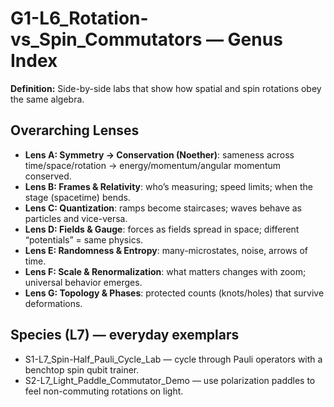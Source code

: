# G1-L6_Rotation-vs_Spin_Commutators — Genus Index
**Definition:** Side-by-side labs that show how spatial and spin rotations obey the same algebra.
## Overarching Lenses

- **Lens A: Symmetry -> Conservation (Noether)**: sameness across time/space/rotation → energy/momentum/angular momentum conserved.
- **Lens B: Frames & Relativity**: who’s measuring; speed limits; when the stage (spacetime) bends.
- **Lens C: Quantization**: ramps become staircases; waves behave as particles and vice-versa.
- **Lens D: Fields & Gauge**: forces as fields spread in space; different “potentials” = same physics.
- **Lens E: Randomness & Entropy**: many-microstates, noise, arrows of time.
- **Lens F: Scale & Renormalization**: what matters changes with zoom; universal behavior emerges.
- **Lens G: Topology & Phases**: protected counts (knots/holes) that survive deformations.

## Species (L7) — everyday exemplars
- S1-L7_Spin-Half_Pauli_Cycle_Lab — cycle through Pauli operators with a benchtop spin qubit trainer.
- S2-L7_Light_Paddle_Commutator_Demo — use polarization paddles to feel non-commuting rotations on light.
